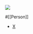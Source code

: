 ![](https://pbs.twimg.com/profile_images/1439030838440587270/GW8mQETS_400x400.jpg)

#[[Person]]

- [X](https://twitter.com/VaughnVernon)